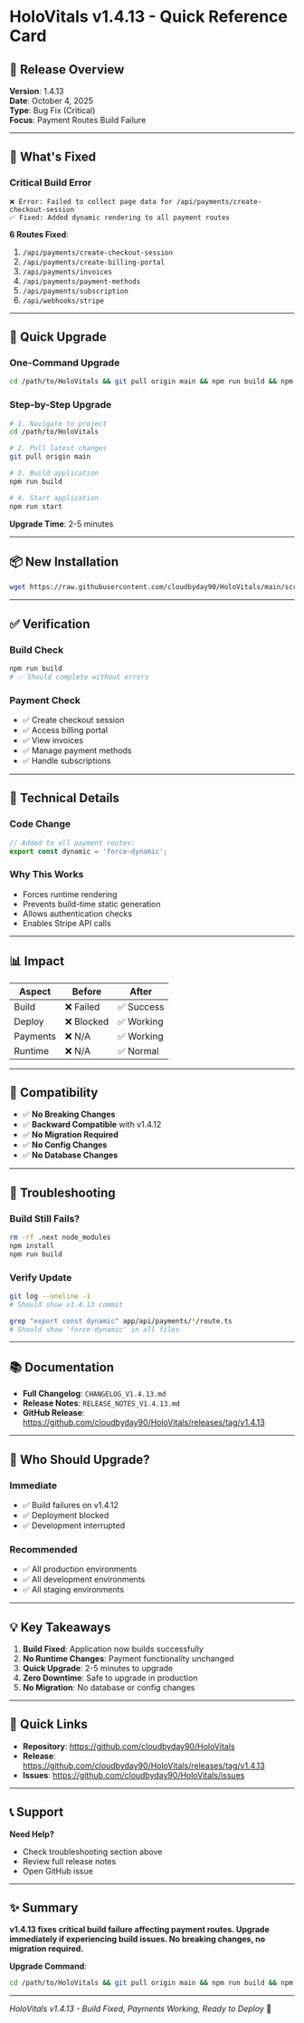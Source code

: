 # HoloVitals v1.4.13 - Quick Reference Card

## 🎯 Release Overview

**Version**: 1.4.13  
**Date**: October 4, 2025  
**Type**: Bug Fix (Critical)  
**Focus**: Payment Routes Build Failure

---

## 🐛 What's Fixed

### Critical Build Error
```
❌ Error: Failed to collect page data for /api/payments/create-checkout-session
✅ Fixed: Added dynamic rendering to all payment routes
```

**6 Routes Fixed**:
1. `/api/payments/create-checkout-session`
2. `/api/payments/create-billing-portal`
3. `/api/payments/invoices`
4. `/api/payments/payment-methods`
5. `/api/payments/subscription`
6. `/api/webhooks/stripe`

---

## 🚀 Quick Upgrade

### One-Command Upgrade
```bash
cd /path/to/HoloVitals && git pull origin main && npm run build && npm run start
```

### Step-by-Step Upgrade
```bash
# 1. Navigate to project
cd /path/to/HoloVitals

# 2. Pull latest changes
git pull origin main

# 3. Build application
npm run build

# 4. Start application
npm run start
```

**Upgrade Time**: 2-5 minutes

---

## 📦 New Installation

```bash
wget https://raw.githubusercontent.com/cloudbyday90/HoloVitals/main/scripts/install-v1.4.11.sh && chmod +x install-v1.4.11.sh && ./install-v1.4.11.sh
```

---

## ✅ Verification

### Build Check
```bash
npm run build
# ✅ Should complete without errors
```

### Payment Check
- ✅ Create checkout session
- ✅ Access billing portal
- ✅ View invoices
- ✅ Manage payment methods
- ✅ Handle subscriptions

---

## 🔧 Technical Details

### Code Change
```typescript
// Added to all payment routes:
export const dynamic = 'force-dynamic';
```

### Why This Works
- Forces runtime rendering
- Prevents build-time static generation
- Allows authentication checks
- Enables Stripe API calls

---

## 📊 Impact

| Aspect | Before | After |
|--------|--------|-------|
| Build | ❌ Failed | ✅ Success |
| Deploy | ❌ Blocked | ✅ Working |
| Payments | ❌ N/A | ✅ Working |
| Runtime | ❌ N/A | ✅ Normal |

---

## 🔄 Compatibility

- ✅ **No Breaking Changes**
- ✅ **Backward Compatible** with v1.4.12
- ✅ **No Migration Required**
- ✅ **No Config Changes**
- ✅ **No Database Changes**

---

## 🚨 Troubleshooting

### Build Still Fails?
```bash
rm -rf .next node_modules
npm install
npm run build
```

### Verify Update
```bash
git log --oneline -1
# Should show v1.4.13 commit

grep "export const dynamic" app/api/payments/*/route.ts
# Should show 'force-dynamic' in all files
```

---

## 📚 Documentation

- **Full Changelog**: `CHANGELOG_V1.4.13.md`
- **Release Notes**: `RELEASE_NOTES_V1.4.13.md`
- **GitHub Release**: https://github.com/cloudbyday90/HoloVitals/releases/tag/v1.4.13

---

## 🎯 Who Should Upgrade?

### Immediate
- ✅ Build failures on v1.4.12
- ✅ Deployment blocked
- ✅ Development interrupted

### Recommended
- ✅ All production environments
- ✅ All development environments
- ✅ All staging environments

---

## 💡 Key Takeaways

1. **Build Fixed**: Application now builds successfully
2. **No Runtime Changes**: Payment functionality unchanged
3. **Quick Upgrade**: 2-5 minutes to upgrade
4. **Zero Downtime**: Safe to upgrade in production
5. **No Migration**: No database or config changes

---

## 🔗 Quick Links

- **Repository**: https://github.com/cloudbyday90/HoloVitals
- **Release**: https://github.com/cloudbyday90/HoloVitals/releases/tag/v1.4.13
- **Issues**: https://github.com/cloudbyday90/HoloVitals/issues

---

## 📞 Support

**Need Help?**
- Check troubleshooting section above
- Review full release notes
- Open GitHub issue

---

## ✨ Summary

**v1.4.13 fixes critical build failure affecting payment routes. Upgrade immediately if experiencing build issues. No breaking changes, no migration required.**

**Upgrade Command**:
```bash
cd /path/to/HoloVitals && git pull origin main && npm run build && npm run start
```

---

*HoloVitals v1.4.13 - Build Fixed, Payments Working, Ready to Deploy* 🚀